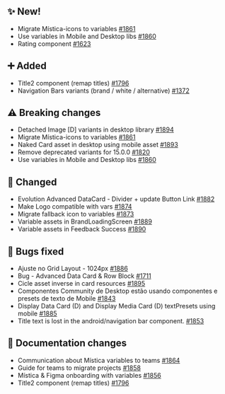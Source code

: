 ## ✨ New!

- Migrate Mística-icons to variables [#1861](https://github.com/Telefonica/mistica-design/issues/1861)
- Use variables in Mobile and Desktop libs [#1860](https://github.com/Telefonica/mistica-design/issues/1860)
- Rating component [#1623](https://github.com/Telefonica/mistica-design/issues/1623)

## ➕ Added

- Title2 component (remap titles) [#1796](https://github.com/Telefonica/mistica-design/issues/1796)
- Navigation Bars variants (brand / white / alternative) [#1372](https://github.com/Telefonica/mistica-design/issues/1372)

## ⚠️ Breaking changes

- Detached Image [D] variants in desktop library [#1894](https://github.com/Telefonica/mistica-design/issues/1894)
- Migrate Mística-icons to variables [#1861](https://github.com/Telefonica/mistica-design/issues/1861)
- Naked Card asset in desktop using mobile asset [#1893](https://github.com/Telefonica/mistica-design/issues/1893)
- Remove deprecated variants for 15.0.0 [#1820](https://github.com/Telefonica/mistica-design/issues/1820)
- Use variables in Mobile and Desktop libs [#1860](https://github.com/Telefonica/mistica-design/issues/1860)

## 🔄 Changed

- Evolution Advanced DataCard - Divider + update Button Link [#1882](https://github.com/Telefonica/mistica-design/issues/1882)
- Make Logo compatible with vars [#1874](https://github.com/Telefonica/mistica-design/issues/1874)
- Migrate fallback icon to variables [#1873](https://github.com/Telefonica/mistica-design/issues/1873)
- Variable assets in BrandLoadingScreen [#1889](https://github.com/Telefonica/mistica-design/issues/1889)
- Variable assets in Feedback Success [#1890](https://github.com/Telefonica/mistica-design/issues/1890)

## 🐞 Bugs fixed

- Ajuste no Grid Layout - 1024px [#1886](https://github.com/Telefonica/mistica-design/issues/1886)
- Bug - Advanced Data Card & Row Block [#1711](https://github.com/Telefonica/mistica-design/issues/1711)
- Cicle asset inverse in card resources [#1895](https://github.com/Telefonica/mistica-design/issues/1895)
- Componentes Community de Desktop estão usando componentes e presets de texto de Mobile [#1843](https://github.com/Telefonica/mistica-design/issues/1843)
- Display Data Card (D) and Display Media Card (D) textPresets using mobile [#1885](https://github.com/Telefonica/mistica-design/issues/1885)
- Title text is lost in the android/navigation bar component. [#1853](https://github.com/Telefonica/mistica-design/issues/1853)

## 📒 Documentation changes

- Communication about Mística variables to teams [#1864](https://github.com/Telefonica/mistica-design/issues/1864)
- Guide for teams to migrate projects [#1858](https://github.com/Telefonica/mistica-design/issues/1858)
- Mística & Figma onboarding with variables [#1856](https://github.com/Telefonica/mistica-design/issues/1856)
- Title2 component (remap titles) [#1796](https://github.com/Telefonica/mistica-design/issues/1796)
